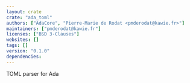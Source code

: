 ```yaml
---
layout: crate
crate: "ada_toml"
authors: ["AdaCore", "Pierre-Marie de Rodat <pmderodat@kawie.fr>"]
maintainers: ["pmderodat@kawie.fr"]
licenses: ["BSD 3-Clauses"]
websites: []
tags: []
version: "0.1.0"
dependencies: 
---
```

TOML parser for Ada 

